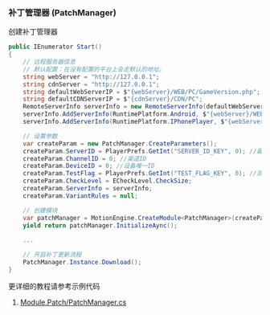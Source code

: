 ### 补丁管理器 (PatchManager)

创建补丁管理器  
```C#
public IEnumerator Start()
{
	// 远程服务器信息
	// 默认配置：在没有配置的平台上会走默认的地址。
	string webServer = "http://127.0.0.1";
	string cdnServer = "http://127.0.0.1";
	string defaultWebServerIP = $"{webServer}/WEB/PC/GameVersion.php";
	string defaultCDNServerIP = $"{cdnServer}/CDN/PC";
	RemoteServerInfo serverInfo = new RemoteServerInfo(defaultWebServerIP, defaultCDNServerIP);
	serverInfo.AddServerInfo(RuntimePlatform.Android, $"{webServer}/WEB/Android/GameVersion.php", $"{cdnServer}/CDN/Android");
	serverInfo.AddServerInfo(RuntimePlatform.IPhonePlayer, $"{webServer}/WEB/Iphone/GameVersion.php", $"{cdnServer}/CDN/Iphone");

	// 设置参数
	var createParam = new PatchManager.CreateParameters();
	createParam.ServerID = PlayerPrefs.GetInt("SERVER_ID_KEY", 0); //最近登录的服务器ID
	createParam.ChannelID = 0; //渠道ID
	createParam.DeviceID = 0; //设备唯一ID
	createParam.TestFlag = PlayerPrefs.GetInt("TEST_FLAG_KEY", 0); //测试包标记
	createParam.CheckLevel = ECheckLevel.CheckSize;
	createParam.ServerInfo = serverInfo;
	createParam.VariantRules = null;

	// 创建模块
	var patchManager = MotionEngine.CreateModule<PatchManager>(createParam);
	yield return patchManager.InitializeAync();
	
	...

	// 开启补丁更新流程
	PatchManager.Instance.Download();
}
```

更详细的教程请参考示例代码
1. [Module.Patch/PatchManager.cs](https://github.com/gmhevinci/MotionFramework/blob/master/Assets/MotionFramework/Scripts/Runtime/Module/Module.Patch/PatchManager.cs)